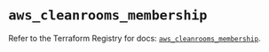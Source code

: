 # `aws_cleanrooms_membership`

Refer to the Terraform Registry for docs: [`aws_cleanrooms_membership`](https://registry.terraform.io/providers/hashicorp/aws/6.3.0/docs/resources/cleanrooms_membership).
